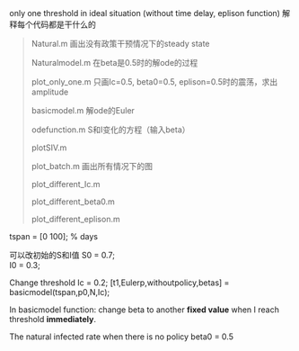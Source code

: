 only one threshold in ideal situation (without time delay, eplison function)
解释每个代码都是干什么的

> Natural.m 画出没有政策干预情况下的steady state
>
> Naturalmodel.m 在beta是0.5时的解ode的过程
>
> plot_only_one.m 只画Ic=0.5, beta0=0.5, eplison=0.5时的震荡，求出amplitude
>
> basicmodel.m 解ode的Euler
>
> odefunction.m S和I变化的方程（输入beta）
>
> plotSIV.m
>
> plot_batch.m 画出所有情况下的图
>
> plot_different_Ic.m
>
> plot_different_beta0.m
>
> plot_different_eplison.m 

tspan = [0 100];   % days

可以改初始的S和I值
S0 = 0.7;          
I0 = 0.3;           

Change threshold  Ic = 0.2;
[t1,Eulerp,withoutpolicy,betas] = basicmodel(tspan,p0,N,Ic);

In basicmodel function:
change beta to another **fixed value** when I reach threshold **immediately**.

The natural infected rate when there is no policy beta0 = 0.5